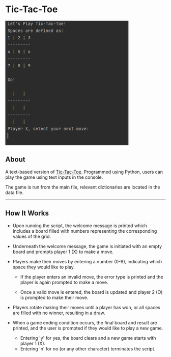 # Tic-Tac-Toe

![Ex](https://github.com/kwillis4406/tic-tac-toe/blob/main/example_image.PNG?raw=true)

## About

A text-based version of [Tic-Tac-Toe](https://en.wikipedia.org/wiki/Tic-tac-toe). Programmed using Python, users can play the game using text inputs in the console.

The game is run from the main file, relevant dictionaries are located in the data file.

___

## How It Works

+ Upon running the script, the welcome message is printed which includes a board filled with numbers representing the corresponding values of the grid.

+ Underneath the welcome message, the game is initiated with an empty board and prompts player 1 (X) to make a move.

+ Players make their moves by entering a number (0-9), indicating which space they would like to play.
  - If the player enters an invalid move, the error type is printed and the player is again prompted to make a move.

  - Once a valid move is entered, the board is updated and player 2 (O) is prompted to make their move.

+ Players rotate making their moves until a player has won, or all spaces are filled with no winner, resulting in a draw.

+ When a game ending condition occurs, the final board and result are printed, and the user is prompted if they would like to play a new game.
  - Entering 'y' for yes, the board clears and a new game starts with player 1 (X).
  - Entering 'n' for no (or any other character) terminates the script.
